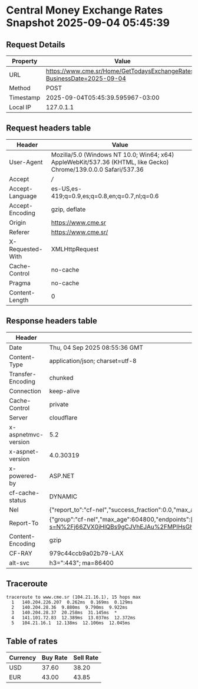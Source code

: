 # Central Money Exchange Rates Snapshot 2025-09-04 05:45:39
## Request Details

| Property | Value |
|----------|-------|
| URL | https://www.cme.sr/Home/GetTodaysExchangeRates/?BusinessDate=2025-09-04 |
| Method | POST |
| Timestamp | 2025-09-04T05:45:39.595967-03:00 |
| Local IP | 127.0.1.1 |
    
## Request headers table

| Header | Value |
|--------|-------|
| User-Agent | Mozilla/5.0 (Windows NT 10.0; Win64; x64) AppleWebKit/537.36 (KHTML, like Gecko) Chrome/139.0.0.0 Safari/537.36 |
| Accept | */* |
| Accept-Language | es-US,es-419;q=0.9,es;q=0.8,en;q=0.7,nl;q=0.6 |
| Accept-Encoding | gzip, deflate |
| Origin | https://www.cme.sr |
| Referer | https://www.cme.sr/ |
| X-Requested-With | XMLHttpRequest |
| Cache-Control | no-cache |
| Pragma | no-cache |
| Content-Length | 0 |

    
## Response headers table
| Header | Value |
|--------|-------|
| Date | Thu, 04 Sep 2025 08:55:36 GMT |
| Content-Type | application/json; charset=utf-8 |
| Transfer-Encoding | chunked |
| Connection | keep-alive |
| Cache-Control | private |
| Server | cloudflare |
| x-aspnetmvc-version | 5.2 |
| x-aspnet-version | 4.0.30319 |
| x-powered-by | ASP.NET |
| cf-cache-status | DYNAMIC |
| Nel | {"report_to":"cf-nel","success_fraction":0.0,"max_age":604800} |
| Report-To | {"group":"cf-nel","max_age":604800,"endpoints":[{"url":"https://a.nel.cloudflare.com/report/v4?s=N%2Fj66ZVX0jHlQBs9gCJVhEJAu%2FMPIHsGhq%2FUvBQd6rZqEZfm%2FrCid6no6PznO8Ym6gqLrZ3hIrHOtlZKu2iHBA29VHRtcK75GrU%3D"}]} |
| Content-Encoding | gzip |
| CF-RAY | 979c44ccb9a02b79-LAX |
| alt-svc | h3=":443"; ma=86400 |

## Traceroute 

```
traceroute to www.cme.sr (104.21.16.1), 15 hops max
  1   140.204.226.207  0.262ms  0.169ms  0.129ms 
  2   140.204.28.36  9.880ms  9.790ms  9.922ms 
  3   140.204.28.37  20.258ms  31.145ms  * 
  4   141.101.72.83  12.389ms  13.037ms  12.372ms 
  5   104.21.16.1  12.138ms  12.106ms  12.045ms 

```


## Table of rates

| Currency | Buy Rate | Sell Rate |
|----------|----------|-----------|
| USD | 37.60 | 38.20 |
| EUR | 43.00 | 43.85 |
